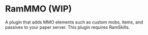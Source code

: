 # RamMMO (WIP)
A plugin that adds MMO elements such as custom mobs, items, and passives to your paper server.
This plugin requires RamSkills. 

